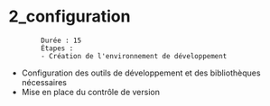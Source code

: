 # 2_configuration
            Durée : 15
            Étapes :
            - Création de l'environnement de développement
- Configuration des outils de développement et des bibliothèques nécessaires
- Mise en place du contrôle de version
            